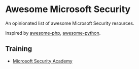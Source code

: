 # Awesome Microsoft Security

An opinionated list of awesome Microsoft Security resources.

Inspired by [awesome-php](https://github.com/ziadoz/awesome-php), [awesome-python](https://github.com/vinta/awesome-python).



## Training
- [Microsoft Security Academy](https://microsoft.github.io/PartnerResources/skilling/microsoft-security-academy)
